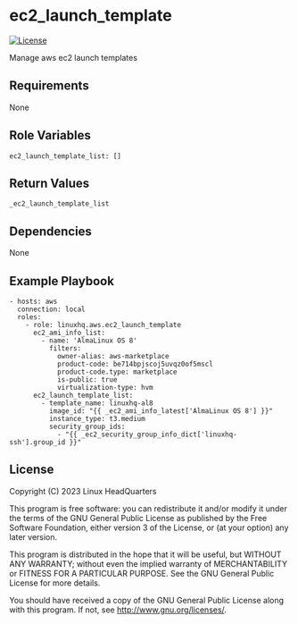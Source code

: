 # ec2\_launch\_template

[![License](https://img.shields.io/badge/license-GPLv3-lightgreen)](https://www.gnu.org/licenses/gpl-3.0.en.html#license-text)

Manage aws ec2 launch templates

## Requirements

None

## Role Variables

    ec2_launch_template_list: []

## Return Values

    _ec2_launch_template_list

## Dependencies

None

## Example Playbook

    - hosts: aws
      connection: local
      roles:
        - role: linuxhq.aws.ec2_launch_template
          ec2_ami_info_list:
            - name: 'AlmaLinux OS 8'
              filters:
                owner-alias: aws-marketplace
                product-code: be714bpjscoj5uvqz0of5mscl
                product-code.type: marketplace
                is-public: true
                virtualization-type: hvm
          ec2_launch_template_list:
            - template_name: linuxhq-al8
              image_id: "{{ _ec2_ami_info_latest['AlmaLinux OS 8'] }}"
              instance_type: t3.medium
              security_group_ids:
                - "{{ _ec2_security_group_info_dict['linuxhq-ssh'].group_id }}"


## License

Copyright (C) 2023 Linux HeadQuarters

This program is free software: you can redistribute it and/or modify
it under the terms of the GNU General Public License as published by
the Free Software Foundation, either version 3 of the License, or
(at your option) any later version.

This program is distributed in the hope that it will be useful,
but WITHOUT ANY WARRANTY; without even the implied warranty of
MERCHANTABILITY or FITNESS FOR A PARTICULAR PURPOSE. See the
GNU General Public License for more details.

You should have received a copy of the GNU General Public License
along with this program. If not, see <http://www.gnu.org/licenses/>.
